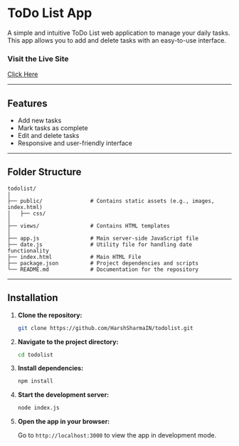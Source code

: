 
# ToDo List App

A simple and intuitive ToDo List web application to manage your daily tasks. This app allows you to add and delete tasks with an easy-to-use interface.

### Visit the Live Site

[Click Here](https://todolistharsh.glitch.me)

---

## Features

- Add new tasks
- Mark tasks as complete
- Edit and delete tasks
- Responsive and user-friendly interface

---

## Folder Structure

```
todolist/
│
├── public/               # Contains static assets (e.g., images, index.html)
│   ├── css/
│
├── views/                # Contains HTML templates
│
├── app.js                # Main server-side JavaScript file
├── date.js               # Utility file for handling date functionality
├── index.html            # Main HTML File
├── package.json          # Project dependencies and scripts
└── README.md             # Documentation for the repository
```

---

## Installation

1. **Clone the repository:**

   ```bash
   git clone https://github.com/HarshSharmaIN/todolist.git
   ```

2. **Navigate to the project directory:**

   ```bash
   cd todolist
   ```

3. **Install dependencies:**

   ```bash
   npm install
   ```

4. **Start the development server:**

   ```bash
   node index.js
   ```

5. **Open the app in your browser:**

   Go to `http://localhost:3000` to view the app in development mode.
